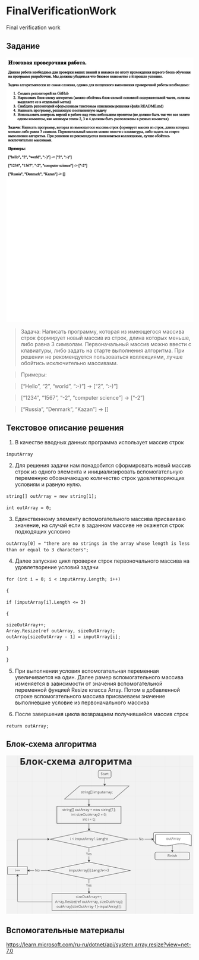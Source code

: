 # FinalVerificationWork
Final verification work

## Задание

![файл контрольной работы](.\FinalVerificationWork.png)

> Задача: Написать программу, которая из имеющегося массива строк формирует новый массив из строк, длина которых меньше, либо равна 3 символам. Первоначальный массив можно ввести с клавиатуры, либо задать на старте выполнения алгоритма. При решении не рекомендуется пользоваться коллекциями, лучше обойтись исключительно массивами.

>Примеры:

>[“Hello”, “2”, “world”, “:-)”] → [“2”, “:-)”]

>[“1234”, “1567”, “-2”, “computer science”] → [“-2”]

>[“Russia”, “Denmark”, “Kazan”] → []

## Текстовое описание решения
1. В качестве вводных данных программа использует массив строк

`imputArray`

2. Для решения задачи нам понадобится сформировать новый массив строк из одного элемента и инициализировать вспомогательную переменную обозначающую количество строк удовлетворяющих условиям и равную нулю.

`string[] outArray = new string[1];`

`int outArray = 0;`

3. Единственному элементу вспомогательного массива присваиваю значение, на случай если в заданном массиве не окажется строк подходящих условию

`outArray[0] = "there are no strings in the array whose length is less than or equal to 3 characters";`

4. Далее запускаю цикл проверки строк первоночального массива на удовлетворение условий задачи

`for (int i = 0; i < imputArray.Length; i++)`

`{`

`if (imputArray[i].Length <= 3)`
    
`{`

    sizeOutArray++;
    Array.Resize(ref outArray, sizeOutArray);
    outArray[sizeOutArray - 1] = imputArray[i];
    
`}`
     
`}`

5. При выполнении условия вспомогательная переменная увеличивается на один.
Далее рамер вспомогательного массива изменяется в зависимости от значения вспомогательной переменной фунцией Resize класса Array. Потом в добавленной строке вспомогательного массива присваеваем значение выполневшие условие из первоначального массива

6. После завершения цикла возвращаем получившийся массив строк

`return outArray;`

## Блок-схема алгоритма

![блок-схема алгоритма](.\BlockDiagramOfTheAlgorithm.png)

## Вспомогательные материалы
https://learn.microsoft.com/ru-ru/dotnet/api/system.array.resize?view=net-7.0